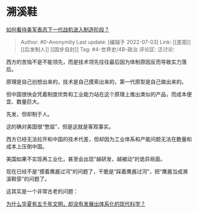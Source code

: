 # 溯溪鞋
[如何看待美军表态下一代战机进入制造阶段？](https://www.zhihu.com/question/535792997/answer/2556030566)

> Author: #0-Anonymity
> Last update: [编辑于 2022-07-03]
> Link: [[差距]] [[后发制人]] [[固步自封]]
> Tag: #4-世界史/4B-政治
> 评论区:
> 泛讨论:

西方的苦恼不是不能领先，而是技术领先往往最后因为体制原因反而导致实力落后。

原理是自己创想出来的，技术是自己摸索出来的，第一代原型是自己做出来的。

但中国很快会凭着制度优势和工业能力站在这个原理上推出类似的产品，而成本便宜、数量巨大。

先发，但却制于人。

这的确对美国很“憋屈”，但是这就是客观事实。

西方已经无法拉开和中国的技术代差，但却因为工业体系和产能问题无法在数量和成本上压倒中国。

美国如果不实现再工业化，甚至会出现“越研发，越被动”的诡异局面。

现在已经不是“摸着鹰酱过河”的问题了，干脆是“踩着鹰酱过河”，把“鹰酱当成溯溪鞋穿”的问题了。

这其实是一个非常古老的问题：

[为什么华夏有五千年文明，却没有发展出体系化的现代科学？](https://www.zhihu.com/question/19696294/answer/623857041)
